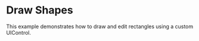 Draw Shapes
===========

This example demonstrates how to draw and edit rectangles using a custom
UIControl.

